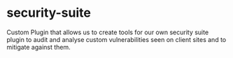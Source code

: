 # security-suite
Custom Plugin that allows us to create tools for our own security suite plugin to audit and analyse custom vulnerabilities seen on client sites and to mitigate against them.
